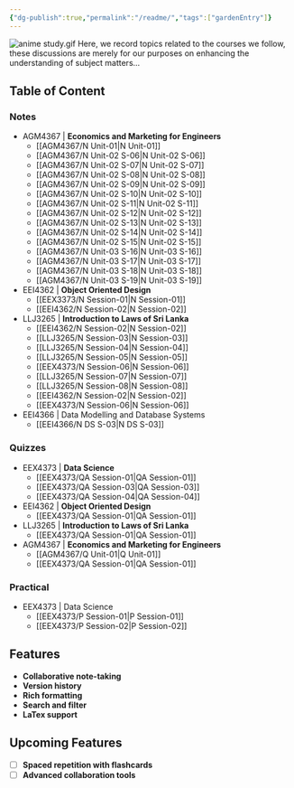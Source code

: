 ```yaml
---
{"dg-publish":true,"permalink":"/readme/","tags":["gardenEntry"]}
---
```


![anime study.gif](/img/user/assets/attachments/anime%20study.gif)
Here, we record topics related to the courses we follow, these discussions are merely for our purposes on enhancing the understanding of subject matters...

## Table of Content

### Notes
- AGM4367 | **Economics and Marketing for Engineers**
	- [[AGM4367/N Unit-01\|N Unit-01]]
	- [[AGM4367/N Unit-02 S-06\|N Unit-02 S-06]]
	- [[AGM4367/N Unit-02 S-07\|N Unit-02 S-07]]
	- [[AGM4367/N Unit-02 S-08\|N Unit-02 S-08]]
	- [[AGM4367/N Unit-02 S-09\|N Unit-02 S-09]]
	- [[AGM4367/N Unit-02 S-10\|N Unit-02 S-10]]
	- [[AGM4367/N Unit-02 S-11\|N Unit-02 S-11]]
	- [[AGM4367/N Unit-02 S-12\|N Unit-02 S-12]]
	- [[AGM4367/N Unit-02 S-13\|N Unit-02 S-13]]
	- [[AGM4367/N Unit-02 S-14\|N Unit-02 S-14]]
	- [[AGM4367/N Unit-02 S-15\|N Unit-02 S-15]]
	- [[AGM4367/N Unit-03 S-16\|N Unit-03 S-16]]
	- [[AGM4367/N Unit-03 S-17\|N Unit-03 S-17]]
	- [[AGM4367/N Unit-03 S-18\|N Unit-03 S-18]]
	- [[AGM4367/N Unit-03 S-19\|N Unit-03 S-19]]
- EEI4362 | **Object Oriented Design**
	- [[EEX3373/N Session-01\|N Session-01]]
	- [[EEI4362/N Session-02\|N Session-02]]
- LLJ3265 | **Introduction to Laws of Sri Lanka**
	- [[EEI4362/N Session-02\|N Session-02]]
	- [[LLJ3265/N Session-03\|N Session-03]]
	- [[LLJ3265/N Session-04\|N Session-04]]
	- [[LLJ3265/N Session-05\|N Session-05]]
	- [[EEX4373/N Session-06\|N Session-06]]
	- [[LLJ3265/N Session-07\|N Session-07]]
	- [[LLJ3265/N Session-08\|N Session-08]]
	- [[EEI4362/N Session-02\|N Session-02]]
	- [[EEX4373/N Session-06\|N Session-06]]
- EEI4366 | Data Modelling and Database Systems
	- [[EEI4366/N DS S-03\|N DS S-03]]
### Quizzes
- EEX4373 | **Data Science**
	- [[EEX4373/QA Session-01\|QA Session-01]]
	- [[EEX4373/QA Session-03\|QA Session-03]]
	- [[EEX4373/QA Session-04\|QA Session-04]]
- EEI4362 | **Object Oriented Design**
	- [[EEX4373/QA Session-01\|QA Session-01]]
- LLJ3265 | **Introduction to Laws of Sri Lanka**
	- [[EEX4373/QA Session-01\|QA Session-01]]
- AGM4367 | **Economics and Marketing for Engineers**
	- [[AGM4367/Q Unit-01\|Q Unit-01]]
	- [[EEX4373/QA Session-01\|QA Session-01]]

### Practical
- EEX4373 | Data Science
	- [[EEX4373/P Session-01\|P Session-01]]
	- [[EEX4373/P Session-02\|P Session-02]]

## Features
- **Collaborative note-taking**
- **Version history**
- **Rich formatting**
- **Search and filter**
- **LaTex support**

## Upcoming Features
 - [ ] **Spaced repetition with flashcards**
 - [ ] **Advanced collaboration tools**

